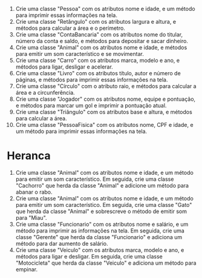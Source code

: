 1. Crie uma classe "Pessoa" com os atributos nome e idade, e um método para imprimir essas informações na tela.
2. Crie uma classe "Retângulo" com os atributos largura e altura, e métodos para calcular a área e o perímetro.
3. Crie uma classe "ContaBancaria" com os atributos nome do titular, número da conta e saldo, e métodos para depositar e sacar dinheiro.
4. Crie uma classe "Animal" com os atributos nome e idade, e métodos para emitir um som característico e se movimentar.
5. Crie uma classe "Carro" com os atributos marca, modelo e ano, e métodos para ligar, desligar e acelerar.
6. Crie uma classe "Livro" com os atributos título, autor e número de páginas, e métodos para imprimir essas informações na tela.
7. Crie uma classe "Círculo" com o atributo raio, e métodos para calcular a área e a circunferência.
8. Crie uma classe "Jogador" com os atributos nome, equipe e pontuação, e métodos para marcar um gol e imprimir a pontuação atual.
9. Crie uma classe "Triângulo" com os atributos base e altura, e métodos para calcular a área.
10. Crie uma classe "PessoaFisica" com os atributos nome, CPF e idade, e um método para imprimir essas informações na tela.

# Heranca

1. Crie uma classe "Animal" com os atributos nome e idade, e um método para emitir um som característico. Em seguida, crie uma classe "Cachorro" que herda da classe "Animal" e adicione um método para abanar o rabo.
2. Crie uma classe "Animal" com os atributos nome e idade, e um método para emitir um som característico. Em seguida, crie uma classe "Gato" que herda da classe "Animal" e sobrescreve o método de emitir som para "Miau".
3. Crie uma classe "Funcionario" com os atributos nome e salário, e um método para imprimir as informações na tela. Em seguida, crie uma classe "Gerente" que herda da classe "Funcionario" e adiciona um método para dar aumento de salário.
4. Crie uma classe "Veiculo" com os atributos marca, modelo e ano, e métodos para ligar e desligar. Em seguida, crie uma classe "Motocicleta" que herda da classe "Veiculo" e adiciona um método para empinar.
